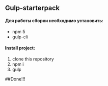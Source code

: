 ## Gulp-starterpack

#### Для работы сборки необходимо установить:
* npm 5
* gulp-cli

#### Install project:
1. clone this repository
2. npm i
3. gulp

##Done!!!